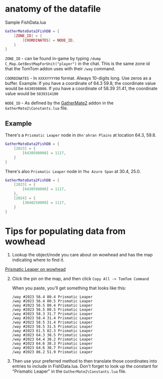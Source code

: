 # anatomy of the datafile

Sample FishData.lua
```lua
GatherMateData2FishDB = {
	[ZONE_ID] = {
		[COORDINATES] = NODE_ID,
	}
}
```
`ZONE_ID` - can be found in-game by typing `/dump C_Map.GetBestMapForUnit("player")` in the chat.  This is the same zone id that the TomTom addon uses with their `/way` command.

`COORDINATES` - In `XXXXYYYY00` format.  Always 10-digits long.  Use zeros as a buffer.  Example: If you have a coordinate of 64.3 59.8, the coordinate value would be `6430598000`.  If you have a coordinate of 58.39 31.41, the coordinate value would be `5839314100`

`NODE_ID` - As defined by the [GatherMate2](https://www.curseforge.com/wow/addons/gathermate2) addon in the `GatherMate2\Constants.lua` file.

## Example

There's a `Prismatic Leaper` node in `Ohn'ahran Plains` at location 64.3, 59.8.

```lua
GatherMateData2FishDB = {
	[2023] = {
		[6430598000] = 1117,
	}
}
```

There's also `Prismatic Leaper` node in `The Azure Span` at 30.4, 25.0.

```lua
GatherMateData2FishDB = {
	[2023] = {
		[6430598000] = 1117,
	},
    [2024] = {
        [3040250000] = 1117,
    }
}
```

# Tips for populating data from wowhead
1. Lookup the object/node you care about on wowhead and has the map indicating where to find it.

[Prismatic Leaper on wowhead](https://www.wowhead.com/item=200061/prismatic-leaper) 

2. Click the pin on the map, and then click `Copy All -> TomTom Command`
   
   When you paste, you'll get something that looks like this:

    ```
    /way #2023 56.4 80.4 Prismatic Leaper
    /way #2023 56.4 80.5 Prismatic Leaper
    /way #2023 56.5 80.4 Prismatic Leaper
    /way #2023 56.5 80.5 Prismatic Leaper
    /way #2023 58.3 31.7 Prismatic Leaper
    /way #2023 58.4 31.4 Prismatic Leaper
    /way #2023 58.5 31.4 Prismatic Leaper
    /way #2023 58.5 31.5 Prismatic Leaper
    /way #2023 61.5 82.3 Prismatic Leaper
    /way #2023 64.3 38.5 Prismatic Leaper
    /way #2023 64.4 38.2 Prismatic Leaper
    /way #2023 64.6 38.3 Prismatic Leaper
    /way #2023 64.6 38.7 Prismatic Leaper
    /way #2023 86.2 51.9 Prismatic Leaper
    ```

3. Then use your preferred method to then translate those coordinates into entries to include in FishData.lua.  Don't forget to look up the constant for "Prismatic Leaper" in the `GatherMate2\Constants.lua` file.
